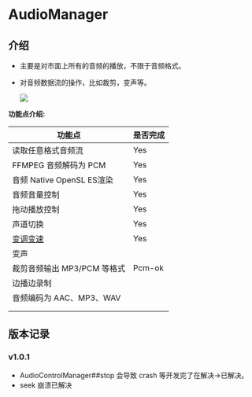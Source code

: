 # AudioManager

## 介绍

- 主要是对市面上所有的音频的播放，不限于音频格式。

- 对音频数据流的操作，比如裁剪，变声等。

  

  ![](https://devyk.oss-cn-qingdao.aliyuncs.com/blog/20200505195250.gif)

  

**功能点介绍:**

| 功能点                                                       | 是否完成 |
| ------------------------------------------------------------ | -------- |
| 读取任意格式音频流                                           | Yes      |
| FFMPEG 音频解码为 PCM                                        | Yes      |
| 音频 Native OpenSL ES渲染                                    | Yes      |
| 音频音量控制                                                 | Yes      |
| 拖动播放控制                                                 | Yes      |
| 声道切换                                                     | Yes      |
| [变调变速]([SoundTouch](https://gitlab.com/soundtouch/soundtouch)) | Yes      |
| 变声                                                         |          |
| 裁剪音频输出 MP3/PCM 等格式                                  | Pcm-ok   |
| 边播边录制                                                   |          |
| 音频编码为 AAC、MP3、WAV                                     |          |
|                                                              |          |
|                                                              |          |



## 版本记录

### v1.0.1

 - AudioControlManager##stop 会导致 crash 等开发完了在解决->已解决。
 - seek 崩溃已解决


